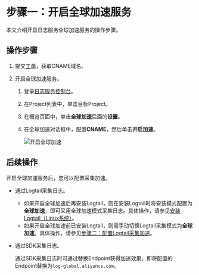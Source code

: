 # 步骤一：开启全球加速服务

本文介绍开启日志服务全球加速服务的操作步骤。

## 操作步骤

1.  提交[工单](https://workorder-intl.console.aliyun.com/console.htm)，获取CNAME域名。

2.  开启全球加速服务。

    1.  登录[日志服务控制台](https://sls.console.aliyun.com)。

    2.  在Project列表中，单击目标Project。

    3.  在概览页面中，单击**全球加速**后面的**设置**。

    4.  在全球加速对话框中，配置**CNAME**，然后单击**开启加速**。

        ![开启全球加速](https://static-aliyun-doc.oss-accelerate.aliyuncs.com/assets/img/zh-CN/6920559951/p8065.png)


## 后续操作

开启全球加速服务后，您可以配置采集加速。

-   通过Logtail采集日志。
    -   如果开启全球加速后再安装Logtail，则在安装Logtail时将安装模式配置为**全球加速**，即可采用全球加速模式采集日志。具体操作，请参见[安装Logtail（Linux系统）](/intl.zh-CN/数据采集/Logtail采集/安装/安装Logtail（Linux系统）.md)。
    -   如果开启全球加速前已安装Logtail，则需手动切换Logtail采集模式为**全球加速**。具体操作，请参见[步骤二：配置Logtail采集加速](/intl.zh-CN/数据采集/采集加速/配置Logtail采集加速.md)。
-   通过SDK采集日志。

    通过SDK采集日志时可通过替换Endpoint获得加速效果，即将配置的Endpoint替换为`log-global.aliyuncs.com`。


